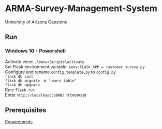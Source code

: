 # ARMA-Survey-Management-System
University of Arizona Capstone


## Run
### Windows 10 - Powershell
Activate venv: `.\venv\Scripts\activate`\
Set Flask environment variable: `$env:FLASK_APP = customer_survey.py`\
Configure and rename `config_template.py` to `config.py`\
`flask db init`\
`flask db migrate -m "users table"`\
`flask db upgrade`\
Run: `flask run`\
Enter `http://localhost:5000/` in browser

## Prerequisites
[Requirements](requirements.md)